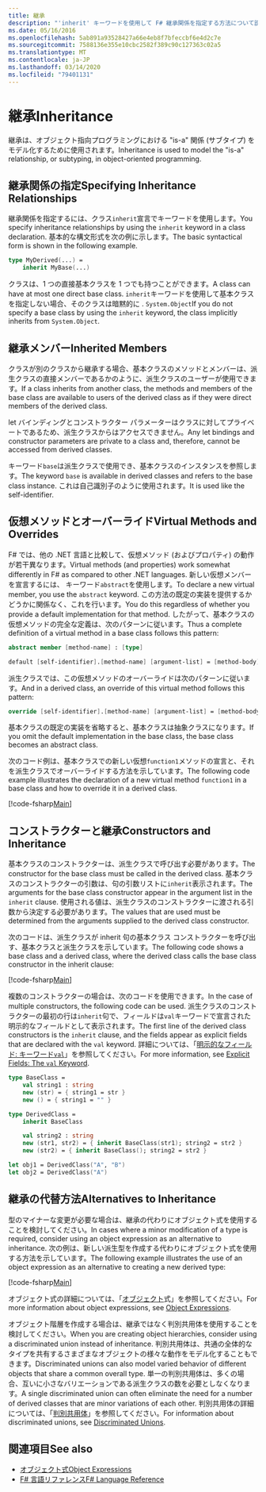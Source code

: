 ```yaml
---
title: 継承
description: "'inherit' キーワードを使用して F# 継承関係を指定する方法について説明します。"
ms.date: 05/16/2016
ms.openlocfilehash: 5ab891a93528427a66e4eb8f7bfeccbf6e4d2c7e
ms.sourcegitcommit: 7588136e355e10cbc2582f389c90c127363c02a5
ms.translationtype: MT
ms.contentlocale: ja-JP
ms.lasthandoff: 03/14/2020
ms.locfileid: "79401131"
---
```

# <a name="inheritance"></a><span data-ttu-id="63d92-103">継承</span><span class="sxs-lookup"><span data-stu-id="63d92-103">Inheritance</span></span>

<span data-ttu-id="63d92-104">継承は、オブジェクト指向プログラミングにおける "is-a" 関係 (サブタイプ) をモデル化するために使用されます。</span><span class="sxs-lookup"><span data-stu-id="63d92-104">Inheritance is used to model the "is-a" relationship, or subtyping, in object-oriented programming.</span></span>

## <a name="specifying-inheritance-relationships"></a><span data-ttu-id="63d92-105">継承関係の指定</span><span class="sxs-lookup"><span data-stu-id="63d92-105">Specifying Inheritance Relationships</span></span>

<span data-ttu-id="63d92-106">継承関係を指定するには、クラス`inherit`宣言でキーワードを使用します。</span><span class="sxs-lookup"><span data-stu-id="63d92-106">You specify inheritance relationships by using the `inherit` keyword in a class declaration.</span></span> <span data-ttu-id="63d92-107">基本的な構文形式を次の例に示します。</span><span class="sxs-lookup"><span data-stu-id="63d92-107">The basic syntactical form is shown in the following example.</span></span>

```fsharp
type MyDerived(...) =
    inherit MyBase(...)
```

<span data-ttu-id="63d92-108">クラスは、1 つの直接基本クラスを 1 つでも持つことができます。</span><span class="sxs-lookup"><span data-stu-id="63d92-108">A class can have at most one direct base class.</span></span> <span data-ttu-id="63d92-109">`inherit`キーワードを使用して基本クラスを指定しない場合、そのクラスは暗黙的に . `System.Object`</span><span class="sxs-lookup"><span data-stu-id="63d92-109">If you do not specify a base class by using the `inherit` keyword, the class implicitly inherits from `System.Object`.</span></span>

## <a name="inherited-members"></a><span data-ttu-id="63d92-110">継承メンバー</span><span class="sxs-lookup"><span data-stu-id="63d92-110">Inherited Members</span></span>

<span data-ttu-id="63d92-111">クラスが別のクラスから継承する場合、基本クラスのメソッドとメンバーは、派生クラスの直接メンバーであるかのように、派生クラスのユーザーが使用できます。</span><span class="sxs-lookup"><span data-stu-id="63d92-111">If a class inherits from another class, the methods and members of the base class are available to users of the derived class as if they were direct members of the derived class.</span></span>

<span data-ttu-id="63d92-112">let バインディングとコンストラクター パラメーターはクラスに対してプライベートであるため、派生クラスからはアクセスできません。</span><span class="sxs-lookup"><span data-stu-id="63d92-112">Any let bindings and constructor parameters are private to a class and, therefore, cannot be accessed from derived classes.</span></span>

<span data-ttu-id="63d92-113">キーワード`base`は派生クラスで使用でき、基本クラスのインスタンスを参照します。</span><span class="sxs-lookup"><span data-stu-id="63d92-113">The keyword `base` is available in derived classes and refers to the base class instance.</span></span> <span data-ttu-id="63d92-114">これは自己識別子のように使用されます。</span><span class="sxs-lookup"><span data-stu-id="63d92-114">It is used like the self-identifier.</span></span>

## <a name="virtual-methods-and-overrides"></a><span data-ttu-id="63d92-115">仮想メソッドとオーバーライド</span><span class="sxs-lookup"><span data-stu-id="63d92-115">Virtual Methods and Overrides</span></span>

<span data-ttu-id="63d92-116">F# では、他の .NET 言語と比較して、仮想メソッド (およびプロパティ) の動作が若干異なります。</span><span class="sxs-lookup"><span data-stu-id="63d92-116">Virtual methods (and properties) work somewhat differently in F# as compared to other .NET languages.</span></span> <span data-ttu-id="63d92-117">新しい仮想メンバーを宣言するには、 キーワード`abstract`を使用します。</span><span class="sxs-lookup"><span data-stu-id="63d92-117">To declare a new virtual member, you use the `abstract` keyword.</span></span> <span data-ttu-id="63d92-118">この方法の既定の実装を提供するかどうかに関係なく、これを行います。</span><span class="sxs-lookup"><span data-stu-id="63d92-118">You do this regardless of whether you provide a default implementation for that method.</span></span> <span data-ttu-id="63d92-119">したがって、基本クラスの仮想メソッドの完全な定義は、次のパターンに従います。</span><span class="sxs-lookup"><span data-stu-id="63d92-119">Thus a complete definition of a virtual method in a base class follows this pattern:</span></span>

```fsharp
abstract member [method-name] : [type]

default [self-identifier].[method-name] [argument-list] = [method-body]
```

<span data-ttu-id="63d92-120">派生クラスでは、この仮想メソッドのオーバーライドは次のパターンに従います。</span><span class="sxs-lookup"><span data-stu-id="63d92-120">And in a derived class, an override of this virtual method follows this pattern:</span></span>

```fsharp
override [self-identifier].[method-name] [argument-list] = [method-body]
```

<span data-ttu-id="63d92-121">基本クラスの既定の実装を省略すると、基本クラスは抽象クラスになります。</span><span class="sxs-lookup"><span data-stu-id="63d92-121">If you omit the default implementation in the base class, the base class becomes an abstract class.</span></span>

<span data-ttu-id="63d92-122">次のコード例は、基本クラスでの新しい仮想`function1`メソッドの宣言と、それを派生クラスでオーバーライドする方法を示しています。</span><span class="sxs-lookup"><span data-stu-id="63d92-122">The following code example illustrates the declaration of a new virtual method `function1` in a base class and how to override it in a derived class.</span></span>

[!code-fsharp[Main](~/samples/snippets/fsharp/lang-ref-1/snippet2601.fs)]

## <a name="constructors-and-inheritance"></a><span data-ttu-id="63d92-123">コンストラクターと継承</span><span class="sxs-lookup"><span data-stu-id="63d92-123">Constructors and Inheritance</span></span>

<span data-ttu-id="63d92-124">基本クラスのコンストラクターは、派生クラスで呼び出す必要があります。</span><span class="sxs-lookup"><span data-stu-id="63d92-124">The constructor for the base class must be called in the derived class.</span></span> <span data-ttu-id="63d92-125">基本クラスのコンストラクターの引数は、句の引数リストに`inherit`表示されます。</span><span class="sxs-lookup"><span data-stu-id="63d92-125">The arguments for the base class constructor appear in the argument list in the `inherit` clause.</span></span> <span data-ttu-id="63d92-126">使用される値は、派生クラスのコンストラクターに渡される引数から決定する必要があります。</span><span class="sxs-lookup"><span data-stu-id="63d92-126">The values that are used must be determined from the arguments supplied to the derived class constructor.</span></span>

<span data-ttu-id="63d92-127">次のコードは、派生クラスが inherit 句の基本クラス コンストラクターを呼び出す、基本クラスと派生クラスを示しています。</span><span class="sxs-lookup"><span data-stu-id="63d92-127">The following code shows a base class and a derived class, where the derived class calls the base class constructor in the inherit clause:</span></span>

[!code-fsharp[Main](~/samples/snippets/fsharp/lang-ref-1/snippet2602.fs)]

<span data-ttu-id="63d92-128">複数のコンストラクターの場合は、次のコードを使用できます。</span><span class="sxs-lookup"><span data-stu-id="63d92-128">In the case of multiple constructors, the following code can be used.</span></span> <span data-ttu-id="63d92-129">派生クラスのコンストラクターの最初の行は`inherit`句で、フィールドは`val`キーワードで宣言された明示的なフィールドとして表示されます。</span><span class="sxs-lookup"><span data-stu-id="63d92-129">The first line of the derived class constructors is the `inherit` clause, and the fields appear as explicit fields that are declared with the `val` keyword.</span></span> <span data-ttu-id="63d92-130">詳細については、「[明示的なフィールド: キーワード`val`](./members/explicit-fields-the-val-keyword.md)」を参照してください。</span><span class="sxs-lookup"><span data-stu-id="63d92-130">For more information, see [Explicit Fields: The `val` Keyword](./members/explicit-fields-the-val-keyword.md).</span></span>

```fsharp
type BaseClass =
    val string1 : string
    new (str) = { string1 = str }
    new () = { string1 = "" }

type DerivedClass =
    inherit BaseClass

    val string2 : string
    new (str1, str2) = { inherit BaseClass(str1); string2 = str2 }
    new (str2) = { inherit BaseClass(); string2 = str2 }

let obj1 = DerivedClass("A", "B")
let obj2 = DerivedClass("A")
```

## <a name="alternatives-to-inheritance"></a><span data-ttu-id="63d92-131">継承の代替方法</span><span class="sxs-lookup"><span data-stu-id="63d92-131">Alternatives to Inheritance</span></span>

<span data-ttu-id="63d92-132">型のマイナーな変更が必要な場合は、継承の代わりにオブジェクト式を使用することを検討してください。</span><span class="sxs-lookup"><span data-stu-id="63d92-132">In cases where a minor modification of a type is required, consider using an object expression as an alternative to inheritance.</span></span> <span data-ttu-id="63d92-133">次の例は、新しい派生型を作成する代わりにオブジェクト式を使用する方法を示しています。</span><span class="sxs-lookup"><span data-stu-id="63d92-133">The following example illustrates the use of an object expression as an alternative to creating a new derived type:</span></span>

[!code-fsharp[Main](~/samples/snippets/fsharp/lang-ref-1/snippet2603.fs)]

<span data-ttu-id="63d92-134">オブジェクト式の詳細については、「[オブジェクト](object-expressions.md)式」を参照してください。</span><span class="sxs-lookup"><span data-stu-id="63d92-134">For more information about object expressions, see [Object Expressions](object-expressions.md).</span></span>

<span data-ttu-id="63d92-135">オブジェクト階層を作成する場合は、継承ではなく判別共用体を使用することを検討してください。</span><span class="sxs-lookup"><span data-stu-id="63d92-135">When you are creating object hierarchies, consider using a discriminated union instead of inheritance.</span></span> <span data-ttu-id="63d92-136">判別共用体は、共通の全体的なタイプを共有するさまざまなオブジェクトの様々な動作をモデル化することもできます。</span><span class="sxs-lookup"><span data-stu-id="63d92-136">Discriminated unions can also model varied behavior of different objects that share a common overall type.</span></span> <span data-ttu-id="63d92-137">単一の判別共用体は、多くの場合、互いに小さなバリエーションである派生クラスの数を必要としなくなります。</span><span class="sxs-lookup"><span data-stu-id="63d92-137">A single discriminated union can often eliminate the need for a number of derived classes that are minor variations of each other.</span></span> <span data-ttu-id="63d92-138">判別共用体の詳細については、「[判別共用体](discriminated-unions.md)」を参照してください。</span><span class="sxs-lookup"><span data-stu-id="63d92-138">For information about discriminated unions, see [Discriminated Unions](discriminated-unions.md).</span></span>

## <a name="see-also"></a><span data-ttu-id="63d92-139">関連項目</span><span class="sxs-lookup"><span data-stu-id="63d92-139">See also</span></span>

- [<span data-ttu-id="63d92-140">オブジェクト式</span><span class="sxs-lookup"><span data-stu-id="63d92-140">Object Expressions</span></span>](object-expressions.md)
- [<span data-ttu-id="63d92-141">F# 言語リファレンス</span><span class="sxs-lookup"><span data-stu-id="63d92-141">F# Language Reference</span></span>](index.md)
